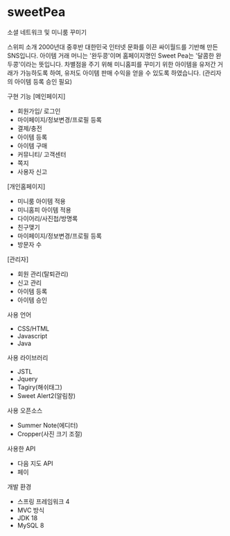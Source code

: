 # sweetPea
소셜 네트워크 및 미니룸 꾸미기

스위피 소개
2000년대 중후반 대한민국 인터넷 문화를 이끈 싸이월드를 기반해 만든 SNS입니다.
아이템 거래 머니는 '완두콩'이며 홈페이지명인 Sweet Pea는 '달콤한 완두콩'이라는 뜻입니다. 
차별점을 주기 위해 미니홈피를 꾸미기 위한 아이템을 유저간 거래가 가능하도록 하여, 유저도 아이템 판매 수익을 얻을 수 있도록 하였습니다. (관리자의 아이템 등록 승인 필요)


구현 기능
[메인페이지] 
- 회원가입/ 로그인
- 마이페이지/정보변경/프로필 등록
- 결제/충전
- 아이템 등록
- 아이템 구매
- 커뮤니티/ 고객센터
- 쪽지
- 사용자 신고

[개인홈페이지]
- 미니룸 아이템 적용
- 미니홈피 아이템 적용
- 다이어리/사진첩/방명록
- 친구맺기
- 마이페이지/정보변경/프로필 등록
- 방문자 수 

[관리자]
- 회원 관리(탈퇴관리)
- 신고 관리
- 아이템 등록
- 아이템 승인


사용 언어
- CSS/HTML
- Javascript
- Java


사용 라이브러리
- JSTL
- Jquery
- Tagiry(해쉬태그)
- Sweet Alert2(알림창)


사용 오픈소스
- Summer Note(에디터)
- Cropper(사진 크기 조절)


사용한 API
- 다음 지도 API
- 페이

개발 환경 
- 스프링 프레임워크 4
- MVC 방식
- JDK 18
- MySQL 8
